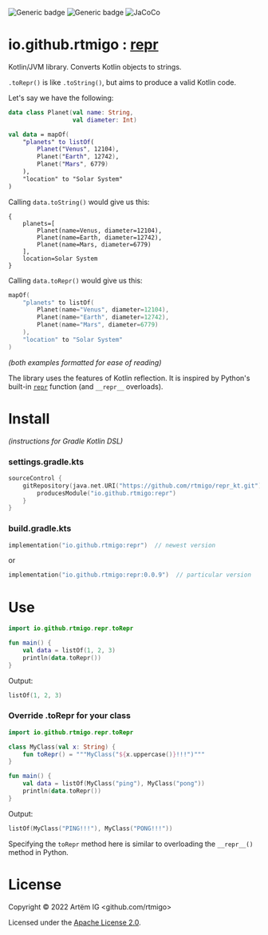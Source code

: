 ![Generic badge](https://img.shields.io/badge/status-experimental-red.svg)
![Generic badge](https://img.shields.io/badge/CI_JVM-8-blue.svg)
![JaCoCo](https://raw.github.com/rtmigo/repr_kt/dev_updated_by_actions/.github/badges/jacoco.svg)

# io.github.rtmigo : [repr](https://github.com/rtmigo/repr_kt#readme)

Kotlin/JVM library. Converts Kotlin objects to strings.

`.toRepr()` is like `.toString()`, but aims to produce a valid Kotlin code.

Let's say we have the following:

```kotlin
data class Planet(val name: String, 
                  val diameter: Int)

val data = mapOf(
    "planets" to listOf(
        Planet("Venus", 12104),
        Planet("Earth", 12742),
        Planet("Mars", 6779)    
    ),
    "location" to "Solar System"
)
```

Calling `data.toString()` would give us this:

```text
{
    planets=[
        Planet(name=Venus, diameter=12104), 
        Planet(name=Earth, diameter=12742),
        Planet(name=Mars, diameter=6779)      
    ], 
    location=Solar System
}
```

Calling `data.toRepr()`  would give us this:

```kotlin
mapOf(
    "planets" to listOf(
        Planet(name="Venus", diameter=12104),
        Planet(name="Earth", diameter=12742),
        Planet(name="Mars", diameter=6779)
    ), 
    "location" to "Solar System"
)
```

*(both examples formatted for ease of reading)*

The library uses the features of Kotlin reflection. It is inspired by Python's built-in 
[`repr`]([https://docs.python.org/3/library/functions.html#repr]) function (and `__repr__` 
overloads). 

# Install

*(instructions for Gradle Kotlin DSL)*

### settings.gradle.kts

```kotlin
sourceControl {
    gitRepository(java.net.URI("https://github.com/rtmigo/repr_kt.git")) {
        producesModule("io.github.rtmigo:repr")
    }
}
```

### build.gradle.kts

```kotlin
implementation("io.github.rtmigo:repr")  // newest version
```

or

```kotlin
implementation("io.github.rtmigo:repr:0.0.9")  // particular version
```

# Use

```kotlin
import io.github.rtmigo.repr.toRepr

fun main() {
    val data = listOf(1, 2, 3)
    println(data.toRepr())
}
```

Output:

```kotlin
listOf(1, 2, 3)
```

### Override .toRepr for your class

```kotlin
import io.github.rtmigo.repr.toRepr

class MyClass(val x: String) {
    fun toRepr() = """MyClass("${x.uppercase()}!!!")"""
}

fun main() {
    val data = listOf(MyClass("ping"), MyClass("pong"))
    println(data.toRepr())
}
```

Output:
```kotlin
listOf(MyClass("PING!!!"), MyClass("PONG!!!"))
```

Specifying the `toRepr` method here is similar to overloading the `__repr__()` method in Python.


# License

Copyright © 2022 Artёm IG <github.com/rtmigo>

Licensed under the [Apache License 2.0](https://www.apache.org/licenses/LICENSE-2.0.txt).
